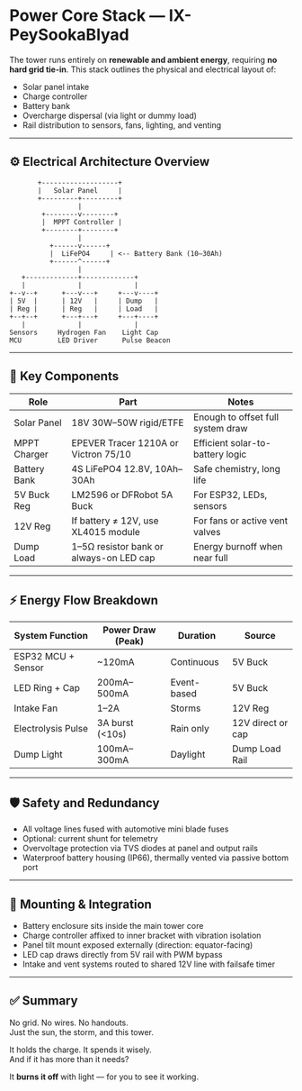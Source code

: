 # Power Core Stack — IX-PeySookaBlyad

The tower runs entirely on **renewable and ambient energy**, requiring **no hard grid tie-in**. This stack outlines the physical and electrical layout of:

- Solar panel intake  
- Charge controller  
- Battery bank  
- Overcharge dispersal (via light or dummy load)  
- Rail distribution to sensors, fans, lighting, and venting

---

## ⚙️ Electrical Architecture Overview

```plaintext
       +-------------------+
       |   Solar Panel     |
       +---------+---------+
                 |
        +--------v--------+
        |  MPPT Controller |
        +--------+--------+
                 |
          +------v------+
          |  LiFePO4     | <-- Battery Bank (10–30Ah)
          +------^------+
                 |
   +-------------+-------------+
   |             |             |
+--v--+      +---v---+     +---v----+
| 5V  |      | 12V   |     | Dump   |
| Reg |      | Reg   |     | Load   |
+--+--+      +---+---+     +---+----+
   |             |             |
Sensors     Hydrogen Fan    Light Cap
MCU         LED Driver      Pulse Beacon
```

---

## 🔋 Key Components

| Role             | Part                                    | Notes                             |
|------------------|-----------------------------------------|-----------------------------------|
| Solar Panel      | 18V 30W–50W rigid/ETFE                  | Enough to offset full system draw |
| MPPT Charger     | EPEVER Tracer 1210A or Victron 75/10    | Efficient solar-to-battery logic  |
| Battery Bank     | 4S LiFePO4 12.8V, 10Ah–30Ah             | Safe chemistry, long life         |
| 5V Buck Reg      | LM2596 or DFRobot 5A Buck               | For ESP32, LEDs, sensors          |
| 12V Reg          | If battery ≠ 12V, use XL4015 module     | For fans or active vent valves    |
| Dump Load        | 1–5Ω resistor bank or always-on LED cap | Energy burnoff when near full     |

---

## ⚡ Energy Flow Breakdown

| System Function       | Power Draw (Peak) | Duration    | Source            |
|------------------------|-------------------|-------------|--------------------|
| ESP32 MCU + Sensor     | ~120mA            | Continuous  | 5V Buck            |
| LED Ring + Cap         | 200mA–500mA       | Event-based | 5V Buck            |
| Intake Fan             | 1–2A              | Storms      | 12V Reg            |
| Electrolysis Pulse     | 3A burst (<10s)   | Rain only   | 12V direct or cap  |
| Dump Light             | 100mA–300mA       | Daylight    | Dump Load Rail     |

---

## 🛡️ Safety and Redundancy

- All voltage lines fused with automotive mini blade fuses  
- Optional: current shunt for telemetry  
- Overvoltage protection via TVS diodes at panel and output rails  
- Waterproof battery housing (IP66), thermally vented via passive bottom port

---

## 🧠 Mounting & Integration

- Battery enclosure sits inside the main tower core  
- Charge controller affixed to inner bracket with vibration isolation  
- Panel tilt mount exposed externally (direction: equator-facing)  
- LED cap draws directly from 5V rail with PWM bypass  
- Intake and vent systems routed to shared 12V line with failsafe timer

---

## ✅ Summary

No grid. No wires. No handouts.  
Just the sun, the storm, and this tower.

It holds the charge. It spends it wisely.  
And if it has more than it needs?

It **burns it off** with light — for you to see it working.
